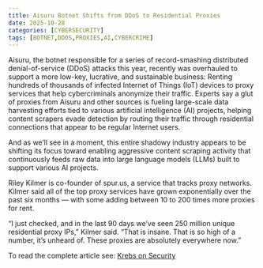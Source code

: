 ```yaml
---
title: Aisuru Botnet Shifts from DDoS to Residential Proxies
date: 2025-10-28
categories: [CYBERSECURITY]
tags: [BOTNET,DDOS,PROXIES,AI,CYBERCRIME]
---
```


Aisuru, the botnet responsible for a series of record-smashing distributed denial-of-service (DDoS) attacks this year, recently was overhauled to support a more low-key, lucrative, and sustainable business: Renting hundreds of thousands of infected Internet of Things (IoT) devices to proxy services that help cybercriminals anonymize their traffic. Experts say a glut of proxies from Aisuru and other sources is fueling large-scale data harvesting efforts tied to various artificial intelligence (AI) projects, helping content scrapers evade detection by routing their traffic through residential connections that appear to be regular Internet users.

And as we’ll see in a moment, this entire shadowy industry appears to be shifting its focus toward enabling aggressive content scraping activity that continuously feeds raw data into large language models (LLMs) built to support various AI projects.

Riley Kilmer is co-founder of spur.us, a service that tracks proxy networks. Kilmer said all of the top proxy services have grown exponentially over the past six months — with some adding between 10 to 200 times more proxies for rent. 

“I just checked, and in the last 90 days we’ve seen 250 million unique residential proxy IPs,” Kilmer said. “That is insane. That is so high of a number, it’s unheard of. These proxies are absolutely everywhere now.”  

To read the complete article see: [Krebs on Security](https://krebsonsecurity.com/2025/10/aisuru-botnet-shifts-from-ddos-to-residential-proxies/)  
